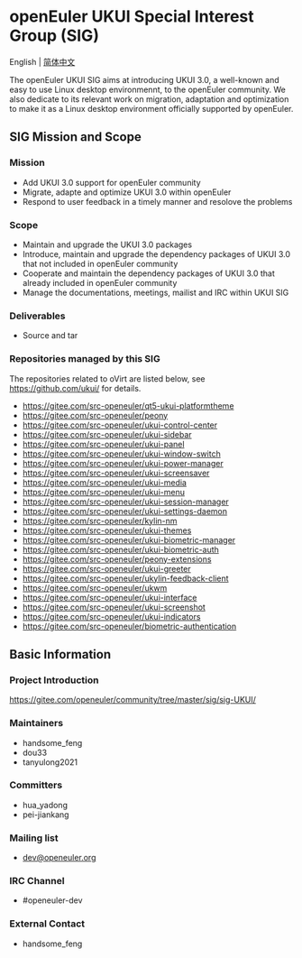 
# openEuler UKUI Special Interest Group (SIG)
English | [简体中文](./sig-UKUI_cn.md)

The openEuler UKUI SIG aims at introducing UKUI 3.0, a well-known and easy to use Linux desktop environmennt, to the openEuler community. We also dedicate to its relevant work on migration, adaptation and optimization to make it as a Linux desktop environment officially supported by openEuler.


## SIG Mission and Scope

### Mission

- Add UKUI 3.0 support for openEuler community
- Migrate, adapte and optimize UKUI 3.0 within openEuler
- Respond to user feedback in a timely manner and resolove the problems


### Scope

- Maintain and upgrade the UKUI 3.0 packages
- Introduce, maintain and upgrade the dependency packages of UKUI 3.0 that not included in openEuler community
- Cooperate and maintain the dependency packages of UKUI 3.0 that already included in openEuler community
- Manage the documentations, meetings, mailist and IRC within UKUI SIG


### Deliverables

- Source and tar


### Repositories managed by this SIG

The repositories related to oVirt are listed below, see https://github.com/ukui/ for details.

- https://gitee.com/src-openeuler/qt5-ukui-platformtheme
- https://gitee.com/src-openeuler/peony
- https://gitee.com/src-openeuler/ukui-control-center
- https://gitee.com/src-openeuler/ukui-sidebar
- https://gitee.com/src-openeuler/ukui-panel
- https://gitee.com/src-openeuler/ukui-window-switch
- https://gitee.com/src-openeuler/ukui-power-manager
- https://gitee.com/src-openeuler/ukui-screensaver
- https://gitee.com/src-openeuler/ukui-media
- https://gitee.com/src-openeuler/ukui-menu
- https://gitee.com/src-openeuler/ukui-session-manager
- https://gitee.com/src-openeuler/ukui-settings-daemon
- https://gitee.com/src-openeuler/kylin-nm
- https://gitee.com/src-openeuler/ukui-themes
- https://gitee.com/src-openeuler/ukui-biometric-manager
- https://gitee.com/src-openeuler/ukui-biometric-auth
- https://gitee.com/src-openeuler/peony-extensions
- https://gitee.com/src-openeuler/ukui-greeter
- https://gitee.com/src-openeuler/ukylin-feedback-client
- https://gitee.com/src-openeuler/ukwm
- https://gitee.com/src-openeuler/ukui-interface
- https://gitee.com/src-openeuler/ukui-screenshot
- https://gitee.com/src-openeuler/ukui-indicators
- https://gitee.com/src-openeuler/biometric-authentication


## Basic Information

### Project Introduction

https://gitee.com/openeuler/community/tree/master/sig/sig-UKUI/

### Maintainers
- handsome_feng
- dou33
- tanyulong2021

### Committers
- hua_yadong
- pei-jiankang

### Mailing list
- dev@openeuler.org

### IRC Channel
- #openeuler-dev

### External Contact
- handsome_feng
